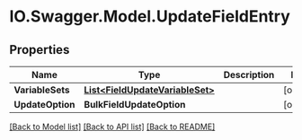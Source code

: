 # IO.Swagger.Model.UpdateFieldEntry
## Properties

Name | Type | Description | Notes
------------ | ------------- | ------------- | -------------
**VariableSets** | [**List&lt;FieldUpdateVariableSet&gt;**](FieldUpdateVariableSet.md) |  | [optional] 
**UpdateOption** | **BulkFieldUpdateOption** |  | [optional] 

[[Back to Model list]](../README.md#documentation-for-models) [[Back to API list]](../README.md#documentation-for-api-endpoints) [[Back to README]](../README.md)

